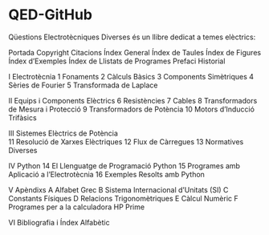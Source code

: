 # QED-GitHub
Qüestions Electrotècniques Diverses és un llibre dedicat a temes elèctrics:

Portada
Copyright
Citacions
Índex General
Índex de Taules
Índex de Figures
Índex d’Exemples
Índex de Llistats de Programes
Prefaci 
Historial 

I Electrotècnia 
	1 Fonaments
	2  Càlculs Bàsics 
	3  Components Simètriques 
	4  Sèries de Fourier
	5  Transformada de Laplace 

II Equips i Components Elèctrics 
	6  Resistències
	7  Cables 
	8  Transformadors de Mesura i Protecció 
	9  Transformadors de Potència 
	10 Motors d’Inducció Trifàsics

III Sistemes Elèctrics de Potència  
	11 Resolució de Xarxes Elèctriques 
	12 Flux de Càrregues 
	13 Normatives Diverses 

IV Python
	14 El Llenguatge de Programació Python 
	15 Programes amb Aplicació a l’Electrotècnia 
	16 Exemples Resolts amb Python

V Apèndixs 
	A  Alfabet Grec 
	B  Sistema Internacional d’Unitats (SI)
	C  Constants Físiques 
	D  Relacions Trigonomètriques
	E  Càlcul Numèric 
	F  Programes per a la calculadora HP Prime 

VI Bibliografia i Índex Alfabètic
